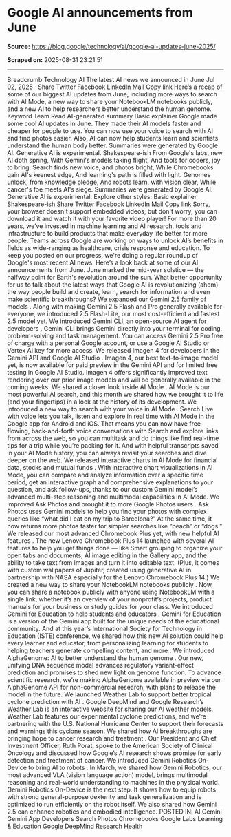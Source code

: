 # Google AI announcements from June

**Source:** https://blog.google/technology/ai/google-ai-updates-june-2025/

**Scraped on:** 2025-08-31 23:21:51

---

Breadcrumb
Technology
AI
The latest AI news we announced in June
Jul 02, 2025
·
Share
Twitter
Facebook
LinkedIn
Mail
Copy link
Here’s a recap of some of our biggest AI updates from June, including more ways to search with AI Mode, a new way to share your NotebookLM notebooks publicly, and a new AI to help researchers better understand the human genome.
Keyword Team
Read AI-generated summary
Basic explainer
Google made some cool AI updates in June. They made their AI models faster and cheaper for people to use. You can now use your voice to search with AI and find photos easier. Also, AI can now help students learn and scientists understand the human body better.
Summaries were generated by Google AI. Generative AI is experimental.
Shakespeare-ish
From Google's labs, new AI doth spring,
With Gemini's models taking flight,
And tools for coders, joy to bring.
Search finds new voice, and photos bright,
While Chromebooks gain AI's keenest edge,
And learning's path is filled with light.
Genomes unlock, from knowledge pledge,
And robots learn, with vision clear,
While cancer's foe meets AI's siege.
Summaries were generated by Google AI. Generative AI is experimental.
Explore other styles:
Basic explainer
Shakespeare-ish
Share
Twitter
Facebook
LinkedIn
Mail
Copy link
Sorry, your browser doesn't support embedded videos, but don't worry, you can
download it
and watch it with your favorite video player!
For more than 20 years, we’ve invested in machine learning and AI research, tools and infrastructure to build products that make everyday life better for more people. Teams across Google are working on ways to unlock AI’s benefits in fields as wide-ranging as healthcare, crisis response and education. To keep you posted on our progress, we're doing a regular roundup of Google's most recent AI news.
Here’s a look back at some of our AI announcements from June.
June marked the mid-year solstice — the halfway point for Earth's revolution around the sun. What better opportunity for us to talk about the latest ways that Google AI is
revolutionizing
(ahem) the way people build and create, learn, search for information and even make scientific breakthroughs?
We expanded our Gemini 2.5 family of models
. Along with making Gemini 2.5 Flash and Pro generally available for everyone, we introduced 2.5 Flash-Lite, our most cost-efficient and fastest 2.5 model yet.
We introduced Gemini CLI, an open-source AI agent for developers
. Gemini CLI brings Gemini directly into your terminal for coding, problem-solving and task management. You can access Gemini 2.5 Pro free of charge with a personal Google account, or use a Google AI Studio or Vertex AI key for more access.
We released Imagen 4 for developers in the Gemini API and Google AI Studio
. Imagen 4, our best text-to-image model yet, is now available for paid preview in the Gemini API and for limited free testing in Google AI Studio. Imagen 4 offers significantly improved text rendering over our prior image models and will be generally available in the coming weeks.
We shared a closer look inside AI Mode
. AI Mode is our most powerful AI search, and this month we shared how we brought it to life (and your fingertips) in a look at the history of its development.
We introduced a new way to search with your voice in AI Mode
. Search Live with voice lets you talk, listen and explore in real time with AI Mode in the Google app for Android and iOS. That means you can now have free-flowing, back-and-forth voice conversations with Search and explore links from across the web, so you can multitask and do things like find real-time tips for a trip while you’re packing for it. And with helpful transcripts saved in your AI Mode history, you can always revisit your searches and dive deeper on the web.
We released interactive charts in AI Mode for financial data, stocks and mutual funds
. With interactive chart visualizations in AI Mode, you can compare and analyze information over a specific time period, get an interactive graph and comprehensive explanations to your question, and ask follow-ups, thanks to our custom Gemini model’s advanced multi-step reasoning and multimodal capabilities in AI Mode.
We improved Ask Photos and brought it to more Google Photos users
. Ask Photos uses Gemini models to help you find your photos with complex queries like “what did I eat on my trip to Barcelona?” At the same time, it now returns more photos faster for simpler searches like “beach” or “dogs.”
We released our most advanced Chromebook Plus yet, with new helpful AI features
. The new Lenovo Chromebook Plus 14 launched with several AI features to help you get things done — like Smart grouping to organize your open tabs and documents, AI image editing in the Gallery app, and the ability to take text from images and turn it into editable text. (Plus, it comes with custom wallpapers of Jupiter, created using generative AI in partnership with NASA especially for the Lenovo Chromebook Plus 14.)
We created a new way to share your NotebookLM notebooks publicly
. Now, you can share a notebook publicly with anyone using NotebookLM with a single link, whether it’s an overview of your nonprofit’s projects, product manuals for your business or study guides for your class.
We introduced Gemini for Education to help students and educators
. Gemini for Education is a version of the Gemini app built for the unique needs of the educational community. And at this year’s International Society for Technology in Education (ISTE) conference, we shared how this new AI solution could help every learner and educator, from personalizing learning for students to helping teachers generate compelling content,
and more
.
We introduced AlphaGenome: AI to better understand the human genome
. Our new, unifying DNA sequence model advances regulatory variant-effect prediction and promises to shed new light on genome function. To advance scientific research, we’re making AlphaGenome available in preview via our AlphaGenome API for non-commercial research, with plans to release the model in the future.
We launched Weather Lab to support better tropical cyclone prediction with AI
. Google DeepMind and Google Research’s Weather Lab is an interactive website for sharing our AI weather models. Weather Lab features our experimental cyclone predictions, and we’re partnering with the U.S. National Hurricane Center to support their forecasts and warnings this cyclone season.
We shared how AI breakthroughs are bringing hope to cancer research and treatment
. Our President and Chief Investment Officer, Ruth Porat, spoke to the American Society of Clinical Oncology and discussed how Google’s AI research shows promise for early detection and treatment of cancer.
We introduced Gemini Robotics On-Device to bring AI to robots
. In March, we shared how Gemini Robotics, our most advanced VLA (vision language action) model, brings multimodal reasoning and real-world understanding to machines in the physical world. Gemini Robotics On-Device is the next step. It shows how to equip robots with strong general-purpose dexterity and task generalization and is optimized to run efficiently on the robot itself. We also shared how
Gemini 2.5 can enhance robotics and embodied intelligence.
POSTED IN:
AI
Gemini
Gemini App
Developers
Search
Photos
Chromebooks
Google Labs
Learning & Education
Google DeepMind
Research
Health
